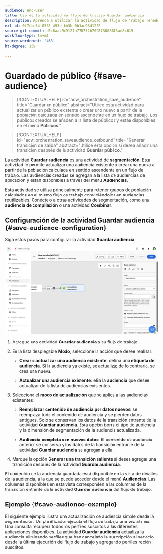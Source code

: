 ```yaml
---
audience: end-user
title: Uso de la actividad de flujo de trabajo Guardar audiencia
description: Aprenda a utilizar la actividad de flujo de trabajo Tenedor
exl-id: 0f7cbc34-0536-493e-bb3b-0b1ac93d1232
source-git-commit: d6c6aac9d9127a770732b709873008613ae8c639
workflow-type: tm+mt
source-wordcount: '438'
ht-degree: 15%

---
```


# Guardado de público {#save-audience}

>[!CONTEXTUALHELP]
>id="acw_orchestration_save_audience"
>title="Guardar un público"
>abstract="Utilice esta actividad para actualizar un público existente o crear uno nuevo a partir de la población calculada en sentido ascendente en un flujo de trabajo. Los públicos creados se añaden a la lista de públicos y están disponibles en el menú **Públicos**."

>[!CONTEXTUALHELP]
>id="acw_orchestration_saveaudience_outbound"
>title="Generar transición de salida"
>abstract="Utilice esta opción si desea añadir una transición después de la actividad **Guardar público**."

La actividad **Guardar audiencia** es una actividad de **segmentación**. Esta actividad le permite actualizar una audiencia existente o crear una nueva a partir de la población calculada en sentido ascendente en un flujo de trabajo. Las audiencias creadas se agregan a la lista de audiencias de aplicación y están disponibles a través del menú **Audiencias**.

Esta actividad se utiliza principalmente para retener grupos de población calculados en el mismo flujo de trabajo convirtiéndolos en audiencias reutilizables. Conéctelo a otras actividades de segmentación, como una **audiencia de compilación** o una actividad **Combinar**.

## Configuración de la actividad Guardar audiencia {#save-audience-configuration}

Siga estos pasos para configurar la actividad **Guardar audiencia**:

![Descripción: configuración del flujo de trabajo para la actividad Guardar audiencia](../assets/workflow-save-audience.png)

1. Agregue una actividad **Guardar audiencia** a su flujo de trabajo.

1. En la lista desplegable **Modo**, seleccione la acción que desee realizar:

   * **Crear o actualizar una audiencia existente**: defina una **etiqueta de audiencia**. Si la audiencia ya existe, se actualiza; de lo contrario, se crea una nueva.

   * **Actualizar una audiencia existente**: elija la **audiencia** que desee actualizar de la lista de audiencias existentes.

1. Seleccione el **modo de actualización** que se aplica a las audiencias existentes:

   * **Reemplazar contenido de audiencia por datos nuevos**: se reemplaza todo el contenido de audiencia y se pierden datos antiguos. Solo se conservan los datos de la transición entrante de la actividad **Guardar audiencia**. Esta opción borra el tipo de audiencia y la dimensión de segmentación de la audiencia actualizada.

   * **Audiencia completa con nuevos datos**: El contenido de audiencia anterior se conserva y los datos de la transición entrante de la actividad **Guardar audiencia** se agregan a ella.

1. Marque la opción **Generar una transición saliente** si desea agregar una transición después de la actividad **Guardar audiencia**.

El contenido de la audiencia guardada está disponible en la vista de detalles de la audiencia, a la que se puede acceder desde el menú **Audiencias**. Las columnas disponibles en esta vista corresponden a las columnas de la transición entrante de la actividad **Guardar audiencia** del flujo de trabajo.

## Ejemplo {#save-audience-example}

El siguiente ejemplo ilustra una actualización de audiencia simple desde la segmentación. Un planificador ejecuta el flujo de trabajo una vez al mes. Una consulta recupera todos los perfiles suscritos a las diferentes aplicaciones disponibles. La actividad **Guardar audiencia** actualiza la audiencia eliminando perfiles que han cancelado la suscripción al servicio desde la última ejecución del flujo de trabajo y agregando perfiles recién suscritos.